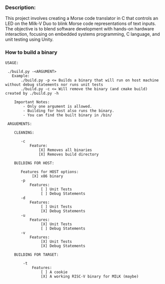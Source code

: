 ### Description:

This project involves creating a Morse code translator in C that controls an LED on the Milk-V Duo to blink Morse code representations of text inputs. The objective is to blend software development with hands-on hardware interaction, focusing on embedded systems programming, C language, and unit testing using Unity.

### How to build a binary

```
USAGE:

 ./build.py -<ARGUMENT>
   Example:
       ./build.py -p <= Builds a binary that will run on host machine without debug statements nor runs unit tests
       ./build.py -c <= Will remove the binary (and cmake build) created by ./build.py -h

    Important Notes:
        - Only one argument is allowed.
        - Building for host also runs the binary.
        - You can find the built binary in /bin/

 ARGUEMENTS:

    CLEANING:

       -c
           Feature:
               [X] Removes all binaries
               [X] Removes build directory
 
    BUILDING FOR HOST:

       Features for HOST options:
            [X] x86 binary       
       -p 
           Features: 
                [ ] Unit Tests
                [ ] Debug Statements
       -d
           Features: 
                [ ] Unit Tests
                [X] Debug Statements
       -u
           Features: 
                [X] Unit Tests
                [ ] Debug Statements
       -v
           Features: 
                [X] Unit Tests
                [X] Debug Statements
   
    BUILDING FOR TARGET:

        -t
            Features:
                [ ] A cookie
                [X] A working RISC-V binary for MILK (maybe)
```

